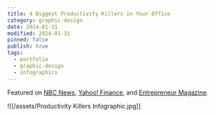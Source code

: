 ```yaml
---
title: 4 Biggest Productivity Killers in Your Office
category: graphic-design
date: 2024-01-31
modified: 2024-01-31
pinned: false
publish: true
tags:
  - portfolio
  - graphic-design
  - infographics
---
```


Featured on [NBC News](https://www.nbcnews.com/id/wbna55160898), [Yahoo! Finance](https://finance.yahoo.com/news/4-biggest-productivity-killers-office-202000004.html), and [Entrepreneur Magazine](https://www.entrepreneur.com/living/the-4-biggest-productivity-killers-in-your-office/233818).

![[/assets/Productivity Killers Infographic.jpg]]
